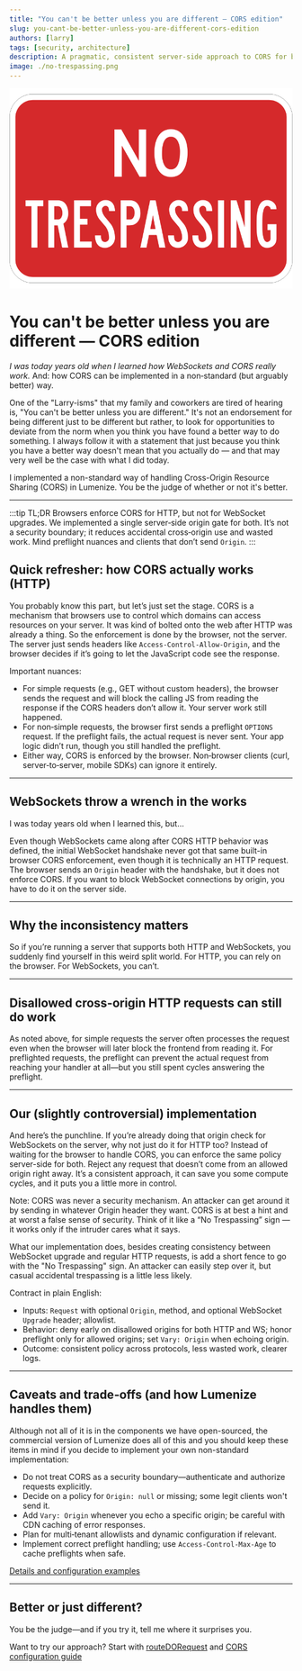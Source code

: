```yaml
---
title: "You can't be better unless you are different — CORS edition"
slug: you-cant-be-better-unless-you-are-different-cors-edition
authors: [larry]
tags: [security, architecture]
description: A pragmatic, consistent server-side approach to CORS for both HTTP and WebSockets—why browsers behave differently, how to implement a unified gate, and what trade-offs to consider.
image: ./no-trespassing.png
---
```


![No Trespassing](./no-trespassing.png)

# You can't be better unless you are different — CORS edition

*I was today years old when I learned how WebSockets and CORS really work.* And: how CORS can be implemented in a non‑standard (but arguably better) way.

One of the "Larry-isms" that my family and coworkers are tired of hearing is, "You can't be better unless you are different." It's not an endorsement for being different just to be different but rather, to look for opportunities to deviate from the norm when you think you have found a better way to do something. I always follow it with a statement that just because you think you have a better way doesn't mean that you actually do — and that may very well be the case with what I did today.

I implemented a non-standard way of handling Cross-Origin Resource Sharing (CORS) in Lumenize. You be the judge of whether or not it's better.

<!-- truncate -->

---

:::tip TL;DR
Browsers enforce CORS for HTTP, but not for WebSocket upgrades. We implemented a single server‑side origin gate for both. It’s not a security boundary; it reduces accidental cross‑origin use and wasted work. Mind preflight nuances and clients that don’t send `Origin`.
:::

## Quick refresher: how CORS actually works (HTTP)

You probably know this part, but let’s just set the stage. CORS is a mechanism that browsers use to control which domains can access resources on your server. It was kind of bolted onto the web after HTTP was already a thing. So the enforcement is done by the browser, not the server. The server just sends headers like `Access-Control-Allow-Origin`, and the browser decides if it’s going to let the JavaScript code see the response.

Important nuances:

- For simple requests (e.g., GET without custom headers), the browser sends the request and will block the calling JS from reading the response if the CORS headers don’t allow it. Your server work still happened.
- For non‑simple requests, the browser first sends a preflight `OPTIONS` request. If the preflight fails, the actual request is never sent. Your app logic didn’t run, though you still handled the preflight.
- Either way, CORS is enforced by the browser. Non‑browser clients (curl, server‑to‑server, mobile SDKs) can ignore it entirely.

---

## WebSockets throw a wrench in the works

I was today years old when I learned this, but...

Even though WebSockets came along after CORS HTTP behavior was defined, the initial WebSocket handshake never got that same built-in browser CORS enforcement, even though it is technically an HTTP request. The browser sends an `Origin` header with the handshake, but it does not enforce CORS. If you want to block WebSocket connections by origin, you have to do it on the server side.

---

## Why the inconsistency matters

So if you’re running a server that supports both HTTP and WebSockets, you suddenly find yourself in this weird split world. For HTTP, you can rely on the browser. For WebSockets, you can’t.

---

## Disallowed cross‑origin HTTP requests can still do work

As noted above, for simple requests the server often processes the request even when the browser will later block the frontend from reading it. For preflighted requests, the preflight can prevent the actual request from reaching your handler at all—but you still spent cycles answering the preflight.

---

## Our (slightly controversial) implementation

And here’s the punchline. If you’re already doing that origin check for WebSockets on the server, why not just do it for HTTP too? Instead of waiting for the browser to handle CORS, you can enforce the same policy server-side for both. Reject any request that doesn’t come from an allowed origin right away. It’s a consistent approach, it can save you some compute cycles, and it puts you a little more in control.

Note: CORS was never a security mechanism. An attacker can get around it by sending in whatever Origin header they want. CORS is at best a hint and at worst a false sense of security. Think of it like a “No Trespassing” sign — it works only if the intruder cares what it says.

What our implementation does, besides creating consistency between WebSocket upgrade and regular HTTP requests, is add a short fence to go with the "No Trespassing" sign. An attacker can easily step over it, but casual accidental trespassing is a little less likely.

Contract in plain English:

- Inputs: `Request` with optional `Origin`, method, and optional WebSocket `Upgrade` header; allowlist.
- Behavior: deny early on disallowed origins for both HTTP and WS; honor preflight only for allowed origins; set `Vary: Origin` when echoing origin.
- Outcome: consistent policy across protocols, less wasted work, clearer logs.

---

## Caveats and trade‑offs (and how Lumenize handles them)

Although not all of it is in the components we have open-sourced, the commercial version of Lumenize does all of this and you should keep these items in mind if you decide to implement your own non-standard implementation:

- Do not treat CORS as a security boundary—authenticate and authorize requests explicitly.
- Decide on a policy for `Origin: null` or missing; some legit clients won't send it.
- Add `Vary: Origin` whenever you echo a specific origin; be careful with CDN caching of error responses.
- Plan for multi‑tenant allowlists and dynamic configuration if relevant.
- Implement correct preflight handling; use `Access-Control-Max-Age` to cache preflights when safe.

[Details and configuration examples](/docs/utils/cors-support)

---

## Better or just different?

You be the judge—and if you try it, tell me where it surprises you.

Want to try our approach? Start with [routeDORequest](/docs/utils/route-do-request) and [CORS configuration guide](/docs/utils/cors-support)
